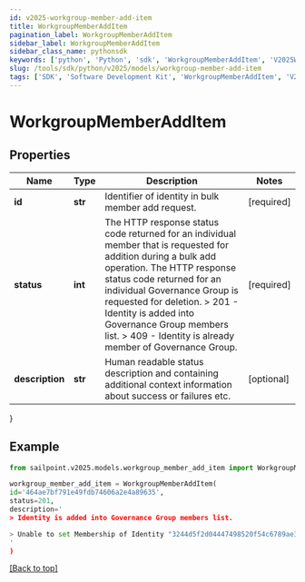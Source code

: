 ```yaml
---
id: v2025-workgroup-member-add-item
title: WorkgroupMemberAddItem
pagination_label: WorkgroupMemberAddItem
sidebar_label: WorkgroupMemberAddItem
sidebar_class_name: pythonsdk
keywords: ['python', 'Python', 'sdk', 'WorkgroupMemberAddItem', 'V2025WorkgroupMemberAddItem'] 
slug: /tools/sdk/python/v2025/models/workgroup-member-add-item
tags: ['SDK', 'Software Development Kit', 'WorkgroupMemberAddItem', 'V2025WorkgroupMemberAddItem']
---
```


# WorkgroupMemberAddItem


## Properties

Name | Type | Description | Notes
------------ | ------------- | ------------- | -------------
**id** | **str** | Identifier of identity in bulk member add request. | [required]
**status** | **int** |  The HTTP response status code returned for an individual member that is requested for addition during a bulk add operation. The HTTP response status code returned for an individual Governance Group is requested for deletion.  > 201   - Identity is added into Governance Group members list.  > 409   - Identity is already member of  Governance Group.  | [required]
**description** | **str** | Human readable status description and containing additional context information about success or failures etc.  | [optional] 
}

## Example

```python
from sailpoint.v2025.models.workgroup_member_add_item import WorkgroupMemberAddItem

workgroup_member_add_item = WorkgroupMemberAddItem(
id='464ae7bf791e49fdb74606a2e4a89635',
status=201,
description='
> Identity is added into Governance Group members list.

> Unable to set Membership of Identity "3244d5f2d04447498520f54c6789ae33" to Governance Group "f80bba83-98c4-4ec2-81c8-373c00e9663b"; the relationship already exists.
'
)

```
[[Back to top]](#) 

